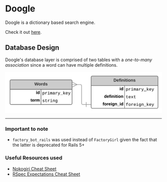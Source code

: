 # Doogle
Doogle is a dictionary based search engine. 

Check it out [here](https://instant-ink-doogle.herokuapp.com/). 

## Database Design
Doogle's database layer is comprised of two tables with a *one-to-many association* since a 
word can have multiple definitions. 

![Database Design](/app/assets/images/documentation/database_design.png)

----

### Important to note
* `factory_bot_rails` was used instead of `FactoryGirl` given the fact that the latter is deprecated for Rails 5+


### Useful Resources used
* [Nokogiri Cheat Sheet](https://github.com/sparklemotion/nokogiri/wiki/Cheat-sheet)
* [RSpec Expectations Cheat Sheet](https://www.rubypigeon.com/posts/rspec-expectations-cheat-sheet/)
